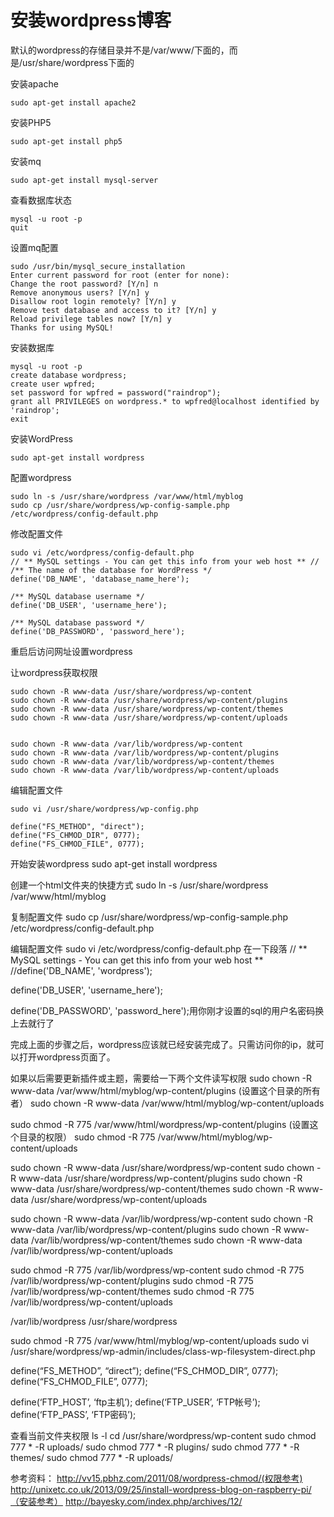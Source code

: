 # 安装wordpress博客


默认的wordpress的存储目录并不是/var/www/下面的，而是/usr/share/wordpress下面的


安装apache

```sudo apt-get install apache2```

安装PHP5

```sudo apt-get install php5```

安装mq

```sudo apt-get install mysql-server```

查看数据库状态

```
mysql -u root -p
quit
```

设置mq配置

```
sudo /usr/bin/mysql_secure_installation
Enter current password for root (enter for none):
Change the root password? [Y/n] n
Remove anonymous users? [Y/n] y
Disallow root login remotely? [Y/n] y
Remove test database and access to it? [Y/n] y
Reload privilege tables now? [Y/n] y
Thanks for using MySQL!
```

安装数据库
```
mysql -u root -p
create database wordpress;
create user wpfred;
set password for wpfred = password("raindrop");
grant all PRIVILEGES on wordpress.* to wpfred@localhost identified by 'raindrop';
exit
```

安装WordPress

```sudo apt-get install wordpress```

配置wordpress

```
sudo ln -s /usr/share/wordpress /var/www/html/myblog
sudo cp /usr/share/wordpress/wp-config-sample.php /etc/wordpress/config-default.php
```

修改配置文件
```
sudo vi /etc/wordpress/config-default.php
// ** MySQL settings - You can get this info from your web host ** //
/** The name of the database for WordPress */
define('DB_NAME', 'database_name_here');

/** MySQL database username */
define('DB_USER', 'username_here');

/** MySQL database password */
define('DB_PASSWORD', 'password_here');
```

重启后访问网址设置wordpress

让wordpress获取权限
```
sudo chown -R www-data /usr/share/wordpress/wp-content
sudo chown -R www-data /usr/share/wordpress/wp-content/plugins
sudo chown -R www-data /usr/share/wordpress/wp-content/themes
sudo chown -R www-data /usr/share/wordpress/wp-content/uploads


sudo chown -R www-data /var/lib/wordpress/wp-content
sudo chown -R www-data /var/lib/wordpress/wp-content/plugins
sudo chown -R www-data /var/lib/wordpress/wp-content/themes
sudo chown -R www-data /var/lib/wordpress/wp-content/uploads
```

编辑配置文件
```
sudo vi /usr/share/wordpress/wp-config.php

define("FS_METHOD", "direct");
define("FS_CHMOD_DIR", 0777);
define("FS_CHMOD_FILE", 0777);
```








开始安装wordpress
sudo apt-get install wordpress

创建一个html文件夹的快捷方式
sudo ln -s /usr/share/wordpress /var/www/html/myblog

复制配置文件
sudo cp /usr/share/wordpress/wp-config-sample.php /etc/wordpress/config-default.php

编辑配置文件
sudo vi /etc/wordpress/config-default.php
在一下段落
// ** MySQL settings - You can get this info from your web host ** //define('DB_NAME', 'wordpress');

define('DB_USER', 'username_here');

define('DB_PASSWORD', 'password_here');用你刚才设置的sql的用户名密码换上去就行了

完成上面的步骤之后，wordpress应该就已经安装完成了。只需访问你的ip，就可以打开wordpress页面了。

如果以后需要更新插件或主题，需要给一下两个文件读写权限
sudo chown -R www-data /var/www/html/myblog/wp-content/plugins (设置这个目录的所有者）
sudo chown -R www-data /var/www/html/myblog/wp-content/uploads

sudo chmod -R 775 /var/www/html/wordpress/wp-content/plugins (设置这个目录的权限）
sudo chmod -R 775 /var/www/html/myblog/wp-content/uploads

sudo chown -R www-data /usr/share/wordpress/wp-content
sudo chown -R www-data /usr/share/wordpress/wp-content/plugins
sudo chown -R www-data /usr/share/wordpress/wp-content/themes
sudo chown -R www-data /usr/share/wordpress/wp-content/uploads


sudo chown -R www-data /var/lib/wordpress/wp-content
sudo chown -R www-data /var/lib/wordpress/wp-content/plugins
sudo chown -R www-data /var/lib/wordpress/wp-content/themes
sudo chown -R www-data /var/lib/wordpress/wp-content/uploads

sudo chmod -R 775 /var/lib/wordpress/wp-content
sudo chmod -R 775 /var/lib/wordpress/wp-content/plugins
sudo chmod -R 775 /var/lib/wordpress/wp-content/themes
sudo chmod -R 775 /var/lib/wordpress/wp-content/uploads

/var/lib/wordpress
/usr/share/wordpress

sudo chmod -R 775 /var/www/html/myblog/wp-content/uploads
sudo vi /usr/share/wordpress/wp-admin/includes/class-wp-filesystem-direct.php



define(“FS_METHOD”, “direct”);
define(“FS_CHMOD_DIR”, 0777);
define(“FS_CHMOD_FILE”, 0777);

define(‘FTP_HOST’, ‘ftp主机’);
define(‘FTP_USER’, ‘FTP帐号’);
define(‘FTP_PASS’, ‘FTP密码’);

查看当前文件夹权限
ls -l
cd /usr/share/wordpress/wp-content
sudo chmod 777 * -R uploads/
sudo chmod 777 * -R plugins/
sudo chmod 777 * -R themes/
sudo chmod 777 * -R uploads/

参考资料：
http://vv15.pbhz.com/2011/08/wordpress-chmod/(权限参考)
http://unixetc.co.uk/2013/09/25/install-wordpress-blog-on-raspberry-pi/（安装参考）
http://bayesky.com/index.php/archives/12/
